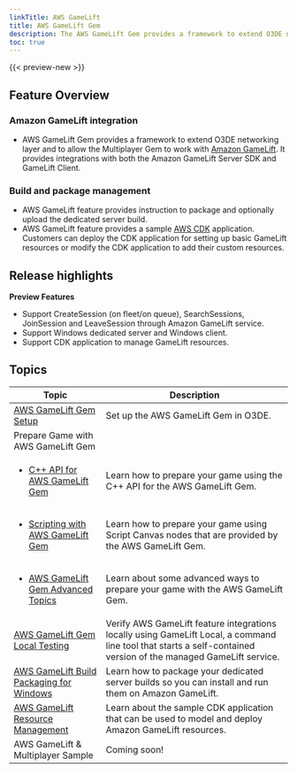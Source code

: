 ```yaml
---
linkTitle: AWS GameLift
title: AWS GameLift Gem
description: The AWS GameLift Gem provides a framework to extend O3DE networking layer and Multiplayer Gem to work with Amazon GameLift.
toc: true
---
```


{{< preview-new >}}

## Feature Overview
 
### Amazon GameLift integration

- AWS GameLift Gem provides a framework to extend O3DE networking layer and to allow the Multiplayer Gem to work with [Amazon GameLift](https://docs.aws.amazon.com/gamelift/latest/developerguide/gamelift-intro.html). It provides integrations with both the Amazon GameLift Server SDK and GameLift Client.

### Build and package management

- AWS GameLift feature provides instruction to package and optionally upload the dedicated server build.
- AWS GameLift feature provides a sample [AWS CDK](https://docs.aws.amazon.com/cdk/latest/guide/home.html) application. Customers can deploy the CDK application for setting up basic GameLift resources or modify the CDK application to add their custom resources.

## Release highlights

**Preview Features**  

- Support CreateSession (on fleet/on queue), SearchSessions, JoinSession and LeaveSession through Amazon GameLift service.
- Support Windows dedicated server and Windows client.
- Support CDK application to manage GameLift resources.


## Topics

| Topic | Description |
| - | - |
| [AWS GameLift Gem Setup](gem-setup/) | Set up the AWS GameLift Gem in O3DE. |
| Prepare Game with AWS GameLift Gem |  |
| <ul><li> [C++ API for AWS GameLift Gem ](cpp-api/)</li></ul>| Learn how to prepare your game using the C++ API for the AWS GameLift Gem. |
| <ul><li> [Scripting with AWS GameLift Gem](scripting/) </li></ul>| Learn how to prepare your game using Script Canvas nodes that are provided by the AWS GameLift Gem. |
| <ul><li> [AWS GameLift Gem Advanced Topics](advanced-topics/) | Learn about some advanced ways to prepare your game with the AWS GameLift Gem. |
| [AWS GameLift Gem Local Testing](local-testing/) | Verify AWS GameLift feature integrations locally using GameLift Local, a command line tool that starts a self-contained version of the managed GameLift service. |
| [AWS GameLift Build Packaging for Windows](build-packaging-for-windows/) | Learn how to package your dedicated server builds so you can install and run them on Amazon GameLift. |
| [AWS GameLift Resource Management](resource-management/) | Learn about the sample CDK application that can be used to model and deploy Amazon GameLift resources. |
| AWS GameLift & Multiplayer Sample | Coming soon! |

